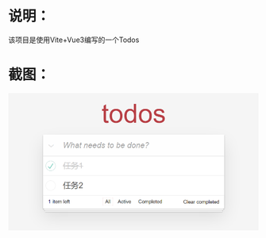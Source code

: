 # 说明：

该项目是使用Vite+Vue3编写的一个Todos

# 截图：

![image-20240420190810103](/img/image-20240420190810103.png)